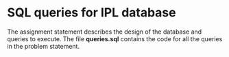 # SQL queries for IPL database

The assignment statement describes the design of the database and queries to execute. The file **queries.sql** contains the code for all the queries in the problem statement. 